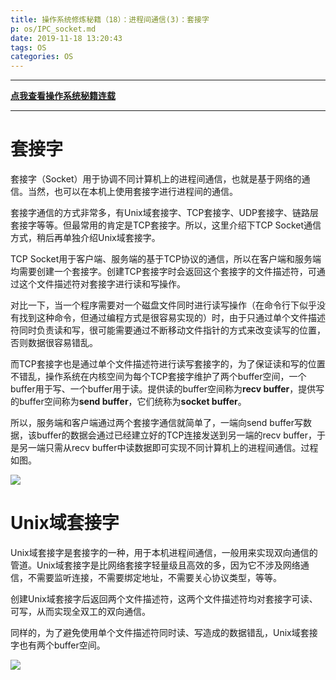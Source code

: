 ```yaml
---
title: 操作系统修炼秘籍（18）：进程间通信(3)：套接字
p: os/IPC_socket.md
date: 2019-11-18 13:20:43
tags: OS
categories: OS
---
```



-----------

**[点我查看操作系统秘籍连载](https://www.junmajinlong.com/os/index/)**

-----------


# 套接字

套接字（Socket）用于协调不同计算机上的进程间通信，也就是基于网络的通信。当然，也可以在本机上使用套接字进行进程间的通信。

套接字通信的方式非常多，有Unix域套接字、TCP套接字、UDP套接字、链路层套接字等等。但最常用的肯定是TCP套接字。所以，这里介绍下TCP Socket通信方式，稍后再单独介绍Unix域套接字。

TCP Socket用于客户端、服务端的基于TCP协议的通信，所以在客户端和服务端均需要创建一个套接字。创建TCP套接字时会返回这个套接字的文件描述符，可通过这个文件描述符对套接字进行读和写操作。

对比一下，当一个程序需要对一个磁盘文件同时进行读写操作（在命令行下似乎没有找到这种命令，但通过编程方式是很容易实现的）时，由于只通过单个文件描述符同时负责读和写，很可能需要通过不断移动文件指针的方式来改变读写的位置，否则数据很容易错乱。

而TCP套接字也是通过单个文件描述符进行读写套接字的，为了保证读和写的位置不错乱，操作系统在内核空间为每个TCP套接字维护了两个buffer空间，一个buffer用于写、一个buffer用于读。提供读的buffer空间称为**recv buffer**，提供写的buffer空间称为**send buffer**，它们统称为**socket buffer**。

所以，服务端和客户端通过两个套接字通信就简单了，一端向send buffer写数据，该buffer的数据会通过已经建立好的TCP连接发送到另一端的recv buffer，于是另一端只需从recv buffer中读数据即可实现不同计算机上的进程间通信。过程如图。

![](/img/os/733013-20191118131539499-1868276051.jpg)


# Unix域套接字

Unix域套接字是套接字的一种，用于本机进程间通信，一般用来实现双向通信的管道。Unix域套接字是比网络套接字轻量级且高效的多，因为它不涉及网络通信，不需要监听连接，不需要绑定地址，不需要关心协议类型，等等。

创建Unix域套接字后返回两个文件描述符，这两个文件描述符均对套接字可读、可写，从而实现全双工的双向通信。

同样的，为了避免使用单个文件描述符同时读、写造成的数据错乱，Unix域套接字也有两个buffer空间。

![](/img/os/733013-20191118131553241-145792831.jpg)
